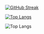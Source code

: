 
[![GitHub Streak](http://github-readme-streak-stats.herokuapp.com?user=sisyphusCoding)](https://git.io/streak-stats)

[![Top Langs](https://github-readme-stats.vercel.app/api/top-langs/?username=sisyphusCoding&layout=compact)](https://github.com/anuraghazra/github-readme-stats)

![Top Langs](https://github-readme-stats.vercel.app/api/top-langs/?username=sisyphusCoding&theme=tokyonight)
